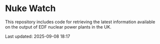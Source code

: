 # Nuke Watch

This repository includes code for retrieving the latest information available on the output of EDF nuclear power plants in the UK.

Last updated: 2025-09-08 18:17